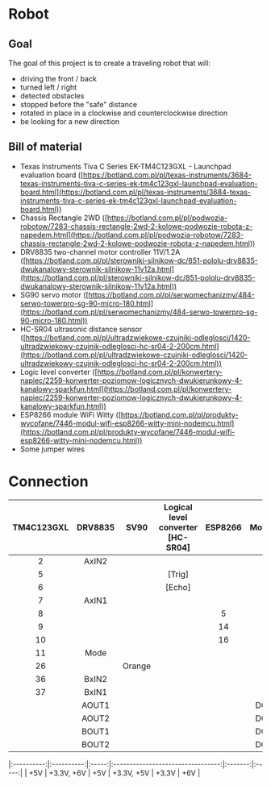 # Robot

## Goal

The goal of this project is to create a traveling robot that will:
- driving the front / back
- turned left / right
- detected obstacles
- stopped before the "safe" distance
- rotated in place in a clockwise and counterclockwise direction
- be looking for a new direction

## Bill of material
- Texas Instruments Tiva C Series EK-TM4C123GXL - Launchpad evaluation board ([https://botland.com.pl/pl/texas-instruments/3684-texas-instruments-tiva-c-series-ek-tm4c123gxl-launchpad-evaluation-board.html](https://botland.com.pl/pl/texas-instruments/3684-texas-instruments-tiva-c-series-ek-tm4c123gxl-launchpad-evaluation-board.html))
- Chassis Rectangle 2WD ([https://botland.com.pl/pl/podwozia-robotow/7283-chassis-rectangle-2wd-2-kolowe-podwozie-robota-z-napedem.html](https://botland.com.pl/pl/podwozia-robotow/7283-chassis-rectangle-2wd-2-kolowe-podwozie-robota-z-napedem.html))
- DRV8835 two-channel motor controller 11V/1.2A ([https://botland.com.pl/pl/sterowniki-silnikow-dc/851-pololu-drv8835-dwukanalowy-sterownik-silnikow-11v12a.html](https://botland.com.pl/pl/sterowniki-silnikow-dc/851-pololu-drv8835-dwukanalowy-sterownik-silnikow-11v12a.html))
- SG90 servo motor ([https://botland.com.pl/pl/serwomechanizmy/484-serwo-towerpro-sg-90-micro-180.html](https://botland.com.pl/pl/serwomechanizmy/484-serwo-towerpro-sg-90-micro-180.html))
- HC-SR04 ultrasonic distance sensor ([https://botland.com.pl/pl/ultradzwiekowe-czujniki-odleglosci/1420-ultradzwiekowy-czujnik-odleglosci-hc-sr04-2-200cm.html](https://botland.com.pl/pl/ultradzwiekowe-czujniki-odleglosci/1420-ultradzwiekowy-czujnik-odleglosci-hc-sr04-2-200cm.html))
- Logic level converter ([https://botland.com.pl/pl/konwertery-napiec/2259-konwerter-poziomow-logicznych-dwukierunkowy-4-kanalowy-sparkfun.html](https://botland.com.pl/pl/konwertery-napiec/2259-konwerter-poziomow-logicznych-dwukierunkowy-4-kanalowy-sparkfun.html))
- ESP8266 module WiFi Witty ([https://botland.com.pl/pl/produkty-wycofane/7446-modul-wifi-esp8266-witty-mini-nodemcu.html](https://botland.com.pl/pl/produkty-wycofane/7446-modul-wifi-esp8266-witty-mini-nodemcu.html))
- Some jumper wires

# Connection
| TM4C123GXL | DRV8835    | SV90  | Logical level converter [HC-SR04] | ESP8266 | Motors|
|:----------:|:----------:|:-----:|:---------------------------------:|:-------:|:-----:|
| 2          | AxIN2      |       |                                   |         |       |
| 5          |            |       | [Trig]                            |         |       |
| 6          |            |       | [Echo]                            |         |       |
| 7          | AxIN1      |       |                                   |         |       |
| 8          |            |       |                                   | 5       |       |
| 9          |            |       |                                   | 14      |       |
| 10         |            |       |                                   | 16      |       |
| 11         | Mode       |       |                                   |         |       |
| 26         |            | Orange|                                   |         |       |
| 36         | BxIN2      |       |                                   |         |       |
| 37         | BxIN1      |       |                                   |         |       |
|            | AOUT1      |       |                                   |         | DC1   |         
|            | AOUT2      |       |                                   |         | DC1   |         
|            | BOUT1      |       |                                   |         | DC2   |         
|            | BOUT2      |       |                                   |         | DC2   |        

|:----------:|:----------:|:-----:|:---------------------------------:|:-------:|:-----:|
| +5V        | +3.3V, +6V | +5V   | +3.3V, +5V                        | +3.3V   | +6V   |


